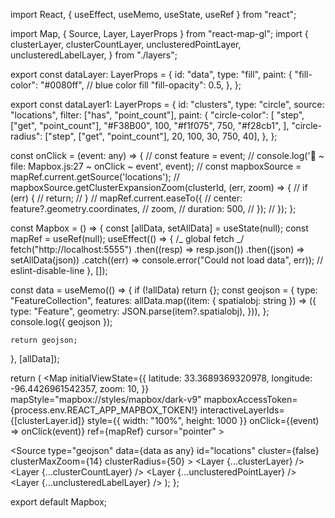 import React, { useEffect, useMemo, useState, useRef } from "react";

import Map, { Source, Layer, LayerProps } from "react-map-gl";
import {
clusterLayer,
clusterCountLayer,
unclusteredPointLayer,
unclusteredLabelLayer,
} from "./layers";

export const dataLayer: LayerProps = {
id: "data",
type: "fill",
paint: {
"fill-color": "#0080ff", // blue color fill
"fill-opacity": 0.5,
},
};

export const dataLayer1: LayerProps = {
id: "clusters",
type: "circle",
source: "locations",
filter: ["has", "point_count"],
paint: {
"circle-color": [
"step",
["get", "point_count"],
"#F38B00",
100,
"#f1f075",
750,
"#f28cb1",
],
"circle-radius": ["step", ["get", "point_count"], 20, 100, 30, 750, 40],
},
};

const onClick = (event: any) => {
// const feature = event;
// console.log('🚀 ~ file: Mapbox.js:27 ~ onClick ~ event', event);
// const mapboxSource = mapRef.current.getSource('locations');
// mapboxSource.getClusterExpansionZoom(clusterId, (err, zoom) => {
// if (err) {
// return;
// }
// mapRef.current.easeTo({
// center: feature?.geometry.coordinates,
// zoom,
// duration: 500,
// });
// });
};

const Mapbox = () => {
const [allData, setAllData] = useState<any>(null);
const mapRef = useRef(null);
useEffect(() => {
/_ global fetch _/
fetch("http://localhost:5555")
.then((resp) => resp.json())
.then((json) => setAllData(json))
.catch((err) => console.error("Could not load data", err)); // eslint-disable-line
}, []);

const data = useMemo(() => {
if (!allData) return {};
const geojson = {
type: "FeatureCollection",
features: allData.map((item: { spatialobj: string }) => ({
type: "Feature",
geometry: JSON.parse(item?.spatialobj),
})),
};
console.log({ geojson });

    return geojson;

}, [allData]);

return (
<Map
initialViewState={{
        latitude: 33.3689369320978,
        longitude: -96.4426961542357,
        zoom: 10,
      }}
mapStyle="mapbox://styles/mapbox/dark-v9"
mapboxAccessToken={process.env.REACT_APP_MAPBOX_TOKEN!}
interactiveLayerIds={[clusterLayer.id]}
style={{ width: "100%", height: 1000 }}
onClick={(event) => onClick(event)}
ref={mapRef}
cursor="pointer" >

<Source
type="geojson"
data={data as any}
id="locations"
cluster={false}
clusterMaxZoom={14}
clusterRadius={50} >
<Layer {...clusterLayer} />
<Layer {...clusterCountLayer} />
<Layer {...unclusteredPointLayer} />
<Layer {...unclusteredLabelLayer} />
</Source>
</Map>
);
};

export default Mapbox;

